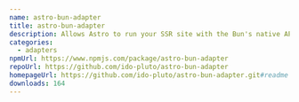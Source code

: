 ```yaml
---
name: astro-bun-adapter
title: astro-bun-adapter
description: Allows Astro to run your SSR site with the Bun's native API Bun.serve.
categories:
  - adapters
npmUrl: https://www.npmjs.com/package/astro-bun-adapter
repoUrl: https://github.com/ido-pluto/astro-bun-adapter
homepageUrl: https://github.com/ido-pluto/astro-bun-adapter.git#readme
downloads: 164
---
```


